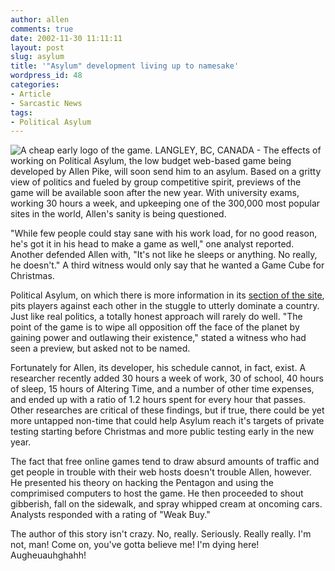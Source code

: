 ```yaml
---
author: allen
comments: true
date: 2002-11-30 11:11:11
layout: post
slug: asylum
title: '"Asylum" development living up to namesake'
wordpress_id: 48
categories:
- Article
- Sarcastic News
tags:
- Political Asylum
---
```


![A cheap early logo of the game.](/resources/old/asylum.gif)
LANGLEY, BC, CANADA - The effects of working on Political Asylum, the low budget web-based game being developed by Allen Pike, will soon send him to an asylum. Based on a gritty view of politics and fueled by group competitive spirit, previews of the game will be available soon after the new year. With university exams, working 30 hours a week, and upkeeping one of the 300,000 most popular sites in the world, Allen's sanity is being questioned.


"While few people could stay sane with his work load, for no good reason, he's got it in his head to make a game as well," one analyst reported. Another defended Allen with, "It's not like he sleeps or anything. No really, he doesn't." A third witness would only say that he wanted a Game Cube for Christmas.




Political Asylum, on which there is more information in its [section of the site](/fun/asylum/), pits players against each other in the stuggle to utterly dominate a country. Just like real politics, a totally honest approach will rarely do well. "The point of the game is to wipe all opposition off the face of the planet by gaining power and outlawing their existence," stated a witness who had seen a preview, but asked not to be named.




Fortunately for Allen, its developer, his schedule cannot, in fact, exist. A researcher recently added 30 hours a week of work, 30 of school, 40 hours of sleep, 15 hours of Altering Time, and a number of other time expenses, and ended up with a ratio of 1.2 hours spent for every hour that passes. Other researches are critical of these findings, but if true, there could be yet more untapped non-time that could help Asylum reach it's targets of private testing starting before Christmas and more public testing early in the new year.


The fact that free online games tend to draw absurd amounts of traffic and get people in trouble with their web hosts doesn't trouble Allen, however. He presented his theory on hacking the Pentagon and using the comprimised computers to host the game. He then proceeded to shout gibberish, fall on the sidewalk, and spray whipped cream at oncoming cars. Analysts responded with a rating of "Weak Buy."

The author of this story isn't crazy. No, really. Seriously. Really really. I'm not, man! Come on, you've gotta believe me! I'm dying here! Augheuauhghahh!
